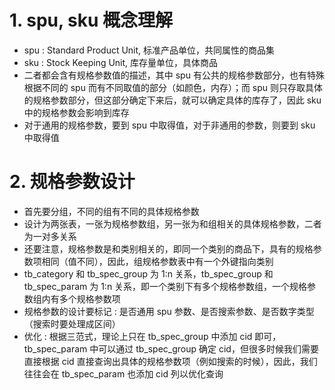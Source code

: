 

# 1. spu, sku 概念理解

- spu : Standard Product Unit, 标准产品单位，共同属性的商品集
- sku : Stock Keeping Unit, 库存量单位，具体商品
- 二者都会含有规格参数值的描述，其中 spu 有公共的规格参数部分，也有特殊根据不同的 spu 而有不同取值的部分（如颜色，内存）；而 spu 则只存取具体的规格参数部分，但这部分确定下来后，就可以确定具体的库存了，因此 sku 中的规格参数会影响到库存
- 对于通用的规格参数，要到 spu 中取得值，对于非通用的参数，则要到 sku 中取得值

# 2.  规格参数设计

- 首先要分组，不同的组有不同的具体规格参数
- 设计为两张表，一张为规格参数组，另一张为和组相关的具体规格参数，二者为一对多关系
- 还要注意，规格参数是和类别相关的，即同一个类别的商品下，具有的规格参数项相同（值不同），因此，组规格参数表中有一个外键指向类别
- tb_category 和 tb_spec_group 为 1:n 关系，tb_spec_group 和 tb_spec_param 为 1:n 关系，即一个类别下有多个规格参数组，一个规格参数组内有多个规格参数项
- 规格参数的设计要标记 : 是否通用 spu 参数、是否搜索参数、是否数字类型（搜索时要处理成区间）
- 优化 : 根据三范式，理论上只在 tb_spec_group 中添加 cid 即可，tb_spec_param 中可以通过 tb_spec_group 确定 cid，但很多时候我们需要直接根据 cid 直接查询出具体的规格参数项（例如搜索的时候），因此，我们往往会在 tb_spec_param 也添加 cid 列以优化查询

